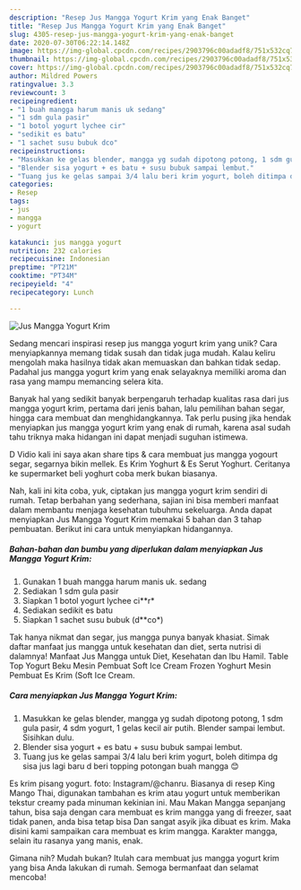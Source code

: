 ```yaml
---
description: "Resep Jus Mangga Yogurt Krim yang Enak Banget"
title: "Resep Jus Mangga Yogurt Krim yang Enak Banget"
slug: 4305-resep-jus-mangga-yogurt-krim-yang-enak-banget
date: 2020-07-30T06:22:14.148Z
image: https://img-global.cpcdn.com/recipes/2903796c00adadf8/751x532cq70/jus-mangga-yogurt-krim-foto-resep-utama.jpg
thumbnail: https://img-global.cpcdn.com/recipes/2903796c00adadf8/751x532cq70/jus-mangga-yogurt-krim-foto-resep-utama.jpg
cover: https://img-global.cpcdn.com/recipes/2903796c00adadf8/751x532cq70/jus-mangga-yogurt-krim-foto-resep-utama.jpg
author: Mildred Powers
ratingvalue: 3.3
reviewcount: 3
recipeingredient:
- "1 buah mangga harum manis uk sedang"
- "1 sdm gula pasir"
- "1 botol yogurt lychee cir"
- "sedikit es batu"
- "1 sachet susu bubuk dco"
recipeinstructions:
- "Masukkan ke gelas blender, mangga yg sudah dipotong potong, 1 sdm gula pasir, 4 sdm yogurt, 1 gelas kecil air putih. Blender sampai lembut. Sisihkan dulu."
- "Blender sisa yogurt + es batu + susu bubuk sampai lembut."
- "Tuang jus ke gelas sampai 3/4 lalu beri krim yogurt, boleh ditimpa dg sisa jus lagi baru d beri topping potongan buah mangga 😊"
categories:
- Resep
tags:
- jus
- mangga
- yogurt

katakunci: jus mangga yogurt 
nutrition: 232 calories
recipecuisine: Indonesian
preptime: "PT21M"
cooktime: "PT34M"
recipeyield: "4"
recipecategory: Lunch

---
```



![Jus Mangga Yogurt Krim](https://img-global.cpcdn.com/recipes/2903796c00adadf8/751x532cq70/jus-mangga-yogurt-krim-foto-resep-utama.jpg)

Sedang mencari inspirasi resep jus mangga yogurt krim yang unik? Cara menyiapkannya memang tidak susah dan tidak juga mudah. Kalau keliru mengolah maka hasilnya tidak akan memuaskan dan bahkan tidak sedap. Padahal jus mangga yogurt krim yang enak selayaknya memiliki aroma dan rasa yang mampu memancing selera kita.

Banyak hal yang sedikit banyak berpengaruh terhadap kualitas rasa dari jus mangga yogurt krim, pertama dari jenis bahan, lalu pemilihan bahan segar, hingga cara membuat dan menghidangkannya. Tak perlu pusing jika hendak menyiapkan jus mangga yogurt krim yang enak di rumah, karena asal sudah tahu triknya maka hidangan ini dapat menjadi suguhan istimewa.

D Vidio kali ini saya akan share tips &amp; cara membuat jus mangga yogourt segar, segarnya bikin mellek. Es Krim Yoghurt &amp; Es Serut Yoghurt. Ceritanya ke supermarket beli yoghurt coba merk bukan biasanya.


Nah, kali ini kita coba, yuk, ciptakan jus mangga yogurt krim sendiri di rumah. Tetap berbahan yang sederhana, sajian ini bisa memberi manfaat dalam membantu menjaga kesehatan tubuhmu sekeluarga. Anda dapat menyiapkan Jus Mangga Yogurt Krim memakai 5 bahan dan 3 tahap pembuatan. Berikut ini cara untuk menyiapkan hidangannya.

<!--inarticleads1-->

##### Bahan-bahan dan bumbu yang diperlukan dalam menyiapkan Jus Mangga Yogurt Krim:

1. Gunakan 1 buah mangga harum manis uk. sedang
1. Sediakan 1 sdm gula pasir
1. Siapkan 1 botol yogurt lychee ci**r*
1. Sediakan sedikit es batu
1. Siapkan 1 sachet susu bubuk (d**co*)


Tak hanya nikmat dan segar, jus mangga punya banyak khasiat. Simak daftar manfaat jus mangga untuk kesehatan dan diet, serta nutrisi di dalamnya! Manfaat Jus Mangga untuk Diet, Kesehatan dan Ibu Hamil. Table Top Yogurt Beku Mesin Pembuat Soft Ice Cream Frozen Yoghurt Mesin Pembuat Es Krim (Soft Ice Cream. 

<!--inarticleads2-->

##### Cara menyiapkan Jus Mangga Yogurt Krim:

1. Masukkan ke gelas blender, mangga yg sudah dipotong potong, 1 sdm gula pasir, 4 sdm yogurt, 1 gelas kecil air putih. Blender sampai lembut. Sisihkan dulu.
1. Blender sisa yogurt + es batu + susu bubuk sampai lembut.
1. Tuang jus ke gelas sampai 3/4 lalu beri krim yogurt, boleh ditimpa dg sisa jus lagi baru d beri topping potongan buah mangga 😊


Es krim pisang yogurt. foto: Instagram/@chanru. Biasanya di resep King Mango Thai, digunakan tambahan es krim atau yogurt untuk memberikan tekstur creamy pada minuman kekinian ini. Mau Makan Mangga sepanjang tahun, bisa saja dengan cara membuat es krim mangga yang di freezer, saat tidak panen, anda bisa tetap bisa Dan sangat asyik jika dibuat es krim. Maka disini kami sampaikan cara membuat es krim mangga. Karakter mangga, selain itu rasanya yang manis, enak. 

Gimana nih? Mudah bukan? Itulah cara membuat jus mangga yogurt krim yang bisa Anda lakukan di rumah. Semoga bermanfaat dan selamat mencoba!
